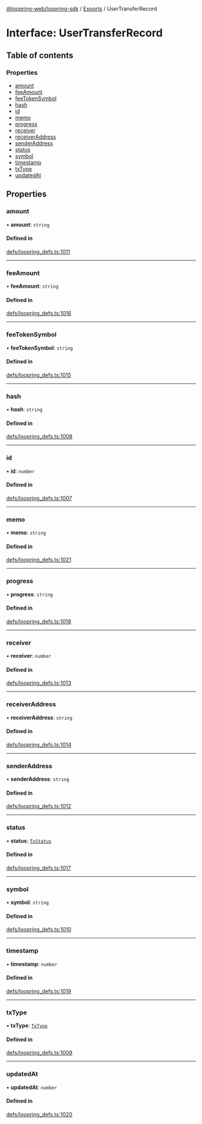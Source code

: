 [@loopring-web/loopring-sdk](../README.md) / [Exports](../modules.md) / UserTransferRecord

# Interface: UserTransferRecord

## Table of contents

### Properties

- [amount](UserTransferRecord.md#amount)
- [feeAmount](UserTransferRecord.md#feeamount)
- [feeTokenSymbol](UserTransferRecord.md#feetokensymbol)
- [hash](UserTransferRecord.md#hash)
- [id](UserTransferRecord.md#id)
- [memo](UserTransferRecord.md#memo)
- [progress](UserTransferRecord.md#progress)
- [receiver](UserTransferRecord.md#receiver)
- [receiverAddress](UserTransferRecord.md#receiveraddress)
- [senderAddress](UserTransferRecord.md#senderaddress)
- [status](UserTransferRecord.md#status)
- [symbol](UserTransferRecord.md#symbol)
- [timestamp](UserTransferRecord.md#timestamp)
- [txType](UserTransferRecord.md#txtype)
- [updatedAt](UserTransferRecord.md#updatedat)

## Properties

### amount

• **amount**: `string`

#### Defined in

[defs/loopring_defs.ts:1011](https://github.com/Loopring/loopring_sdk/blob/300ee65/src/defs/loopring_defs.ts#L1011)

___

### feeAmount

• **feeAmount**: `string`

#### Defined in

[defs/loopring_defs.ts:1016](https://github.com/Loopring/loopring_sdk/blob/300ee65/src/defs/loopring_defs.ts#L1016)

___

### feeTokenSymbol

• **feeTokenSymbol**: `string`

#### Defined in

[defs/loopring_defs.ts:1015](https://github.com/Loopring/loopring_sdk/blob/300ee65/src/defs/loopring_defs.ts#L1015)

___

### hash

• **hash**: `string`

#### Defined in

[defs/loopring_defs.ts:1008](https://github.com/Loopring/loopring_sdk/blob/300ee65/src/defs/loopring_defs.ts#L1008)

___

### id

• **id**: `number`

#### Defined in

[defs/loopring_defs.ts:1007](https://github.com/Loopring/loopring_sdk/blob/300ee65/src/defs/loopring_defs.ts#L1007)

___

### memo

• **memo**: `string`

#### Defined in

[defs/loopring_defs.ts:1021](https://github.com/Loopring/loopring_sdk/blob/300ee65/src/defs/loopring_defs.ts#L1021)

___

### progress

• **progress**: `string`

#### Defined in

[defs/loopring_defs.ts:1018](https://github.com/Loopring/loopring_sdk/blob/300ee65/src/defs/loopring_defs.ts#L1018)

___

### receiver

• **receiver**: `number`

#### Defined in

[defs/loopring_defs.ts:1013](https://github.com/Loopring/loopring_sdk/blob/300ee65/src/defs/loopring_defs.ts#L1013)

___

### receiverAddress

• **receiverAddress**: `string`

#### Defined in

[defs/loopring_defs.ts:1014](https://github.com/Loopring/loopring_sdk/blob/300ee65/src/defs/loopring_defs.ts#L1014)

___

### senderAddress

• **senderAddress**: `string`

#### Defined in

[defs/loopring_defs.ts:1012](https://github.com/Loopring/loopring_sdk/blob/300ee65/src/defs/loopring_defs.ts#L1012)

___

### status

• **status**: [`TxStatus`](../enums/TxStatus.md)

#### Defined in

[defs/loopring_defs.ts:1017](https://github.com/Loopring/loopring_sdk/blob/300ee65/src/defs/loopring_defs.ts#L1017)

___

### symbol

• **symbol**: `string`

#### Defined in

[defs/loopring_defs.ts:1010](https://github.com/Loopring/loopring_sdk/blob/300ee65/src/defs/loopring_defs.ts#L1010)

___

### timestamp

• **timestamp**: `number`

#### Defined in

[defs/loopring_defs.ts:1019](https://github.com/Loopring/loopring_sdk/blob/300ee65/src/defs/loopring_defs.ts#L1019)

___

### txType

• **txType**: [`TxType`](../enums/TxType.md)

#### Defined in

[defs/loopring_defs.ts:1009](https://github.com/Loopring/loopring_sdk/blob/300ee65/src/defs/loopring_defs.ts#L1009)

___

### updatedAt

• **updatedAt**: `number`

#### Defined in

[defs/loopring_defs.ts:1020](https://github.com/Loopring/loopring_sdk/blob/300ee65/src/defs/loopring_defs.ts#L1020)
